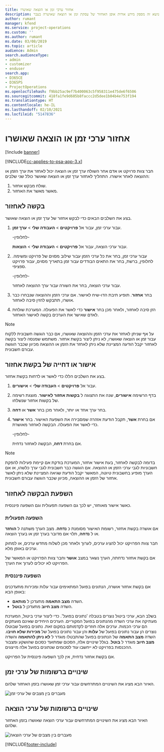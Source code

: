 ```yaml
---
title: אחזור ערכי זמן או הוצאה שאושרו
description: נושא זה מספק מידע אודות אופן האחזור של עסקת זמן או הוצאה שאושרה בעבר.
author: rumant
manager: kfend
ms.service: project-operations
ms.custom: ''
ms.author: rumant
ms.date: 03/08/2019
ms.topic: article
audience: Admin
search.audienceType:
- admin
- customizer
- enduser
search.app:
- D365CE
- D365PS
- ProjectOperations
ms.openlocfilehash: f9bb25ac9ef7b400063c5f958311e475de6f6506
ms.sourcegitcommit: 418fa1fe9d605b8faccc2d5dee1b04b4e753f194
ms.translationtype: HT
ms.contentlocale: he-IL
ms.lasthandoff: 02/10/2021
ms.locfileid: "5147836"
---
```

# <a name="recall-approved-time-or-expense-entries"></a>אחזור ערכי זמן או הוצאה שאושרו

[!include [banner](../includes/psa-now-project-operations.md)]

[!INCLUDE[cc-applies-to-psa-app-3.x](../includes/cc-applies-to-psa-app-3x.md)]

חבר צוות פרויקט או אדם אחר השולח ערך זמן או הוצאה יכול לאחזר את ערך הזמן או ההוצאה לאחר אישורו. התהליך לאחזור ערך זמן או הוצאה שאושר כולל שני שלבים:

1. שולח מבקש אחזור.
2. מאשר מאשר את האחזור.

## <a name="request-a-recall"></a>בקשה לאחזור

בצע את השלבים הבאים כדי לבקש אחזור של ערך זמן או הוצאה שאושר.

1. עבור ערכי זמן, עבור אל **פרויקטים** \> **העבודה שלי** \> **ערך זמן**.

    -לחלופין-

    עבור ערכי הוצאה, עבור אל **פרויקטים** \> **העבודה שלי** \> **הוצאות**.

2. עבור ערכי זמן, בחר את כל ערכי הזמן עבור שילוב מסוים של פרויקט ומשימה. לחלופין, ברשת, בחר את התאים הבודדים עבור זמן בתאריך מסוים, עבור פרויקט ספציפי.

    -לחלופין-

    עבור ערכי הוצאה, בחר את השורה עבור ערך ההוצאה לאחזור.

3. בחר **אחזור**. תופיע תיבת הדו-שיח לאישור. אם ערכי הזמן וההוצאה שנבחרו כבר אושרו, תתבקש להזין סיבה לאחזור.
4. הזן סיבה לאחזור, ולאחר מכן בחר **אישור** כדי לאשר את הפעולה. המערכת שולחת לאדם שאישר את הערכים בקשה לאישור האחזור.

> [!NOTE]
> על אף שניתן לאחזר את ערכי הזמן וההוצאה שאושרו, אם כבר הוגשה חשבונית ללקוח עבור זמן או הוצאה שאושרו, לא ניתן ליצור בקשת אחזור. משתמש שמנסה ליצור בקשה לאחזור יקבל הודעה המציינת שלא ניתן לאחזר את הזמן או ההוצאה מכיוון שכבר הוגשה עבורם חשבונית.

## <a name="approve-or-reject-a-recall-request"></a>אישור או דחייה של בקשת אחזור

בצע את השלבים הללו כדי לאשר או לדחות בקשת אחזור.

1. עבור אל **פרויקטים** \> **העבודה שלי** \> **אישורים**.
2. בדף הרשימה **אישורים**, שנה את התצוגה ל **בקשות אחזור לאישור**. מוצגת רשימה של בקשות אחזור שנשלחו.
3. בחר ערך אחד או יותר, ולאחר מכן בחר **אשר** או **דחה**.
4. אם בחרת **אשר**, תקבל הודעת אזהרה שמסבירה את השפעת האישור. ‏‏בחר **אישור** כדי לאשר את הפעולה. הבקשה לאחזור מאושרת.

    -לחלופין-

    אם בחרת **דחה**, הבקשה לאחזור נדחית.

> [!NOTE]
> בדומה לבקשה לאחזור, בעת אישור אחזור, המערכת בודקת אם קיימת פעילות להפקת חשבוניות לגבי ערכי הזמן או ההוצאה. אם הוגשה כבר חשבונית לגבי ערך כלשהו, או אם הערך מופיע בחשבונית טיוטה, המאשר יקבל הודעת שגיאה המציינת שלא ניתן לאשר אחזור של הזמן או ההוצאה, מכיוון שכבר הוגשה עבורם חשבונית.

## <a name="impact-of-a-recall-request"></a>השפעת הבקשה לאחזור

כאשר אישור מאוחזר, יש לכך גם השפעה תפעולית וגם השפעה פיננסית.

### <a name="operational-impact"></a>השפעה תפעולית

אם אושרה בקשת אחזור, רשומת האישור מסומנת כ **נדחה**. מצב הערך משתנה ל **הוחזר** או ל **נדחה**, תלוי אם מדובר בערך זמן או בערך הוצאה.

חבר צוות הפרויקט יכול להציג ערכים, לערוך ולאחר מכן לשלוח מחדש ערכים, או למחוק ערכים באופן מלא.

אם בקשת אחזור נדחתה, הערך נשאר במצב **אושר** וחבר צוות הפרויקט או המאשר של הפרויקט לא יכולים לערוך את הערך.

### <a name="financial-impact"></a>השפעה פיננסית

אם בקשת אחזור אושרה, הנתונים בפועל המתאימים עבור עלות ומכירות מתעדכנים באופן הבא:

- השדה **מצב התאמה** מתעדכן ל **מותאם**.
- השדה **מצב חיוב** מתעדכן ל **בוטל**.

בשלב הבא, ערכי ביטול נוצרים בטבלה 'נתונים בפועל'. כדי ליצור ערכי ביטול, המערכת מעתיקה את ערכי השדה מהנתונים בפועל המקוריים. הערכים היחידים שאינם מועתקים הם ערכי הכמות. ערכים אלה חוזרים לקדמותם במקום זאת. נתונים בפועל שבוטלו נוצרים הן עבור נתונים בפועל של **עלות** והן עבור נתונים בפועל של **מכירות שלא חויבו**. השדה **מצב התאמה** של הנתונים בפועל שהתבטלו מוגדר ל **לא ניתן להתאמה** והשדה **מצב חיוב** מוגדר ל **בוטל**. בגלל שינויים אלה, הסכום שמתועד כסכום שהושקע ומצבור ההכנסות בפרויקט לא ייחשבו עוד לסכומים שנתונים בפועל אלה מייצגים.

אם בקשת אחזור נדחית, אין לכך השפעה פיננסית על הפרויקט.

## <a name="changes-to-time-entry-records"></a>שינויים ברשומות של ערכי זמן

האיור הבא מציג את השינויים המתרחשים עבור ערכי זמן שאושרו בזמן האחזור שלהם.

![מעברים בין מצבים של ערכי זמן](media/TimeEntryStateTransitions.png)

## <a name="changes-to-expense-entry-records"></a>שינויים ברשומות של ערכי הוצאה

האיור הבא מציג את השינויים המתרחשים עבור ערכי הוצאה שאושרו בזמן האחזור שלהם.

![מעברים בין מצבים של ערכי הוצאה](media/ExpenseEntryStateTransitions.png)


[!INCLUDE[footer-include](../includes/footer-banner.md)]